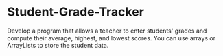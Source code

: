 # Student-Grade-Tracker

Develop a program that allows a teacher to enter
students' grades and compute their average,
highest, and lowest scores. You can use arrays or
ArrayLists to store the student data.
